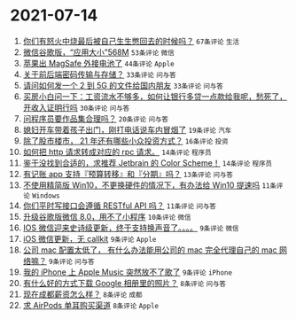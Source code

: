 # 2021-07-14

1. [你们有怒火中烧最后被自己生生憋回去的时候吗？](https://www.v2ex.com/t/789418) `67条评论` `生活`
1. [微信谷歌版，“应用大小”568M](https://www.v2ex.com/t/789383) `53条评论` `微信`
1. [苹果出 MagSafe 外接电池了](https://www.v2ex.com/t/789390) `44条评论` `Apple`
1. [关于前后端密码传输与存储？](https://www.v2ex.com/t/789385) `33条评论` `问与答`
1. [请问如何发一个 2 到 5G 的文件给国内朋友](https://www.v2ex.com/t/789447) `33条评论` `问与答`
1. [买房小白问一下：工资流水不够多，如何让银行多贷一点款给我呢，愁死了，开收入证明行吗](https://www.v2ex.com/t/789419) `30条评论` `问与答`
1. [问程序员要作品集合理吗？](https://www.v2ex.com/t/789391) `20条评论` `问与答`
1. [媳妇开车带着孩子出门，刚打电话说车内冒烟了](https://www.v2ex.com/t/789439) `19条评论` `汽车`
1. [除了股市楼市， 21 年还有哪些小众投资方式？](https://www.v2ex.com/t/789395) `16条评论` `投资`
1. [如何把 http 请求转成对应的 rpc 请求。](https://www.v2ex.com/t/789425) `14条评论` `程序员`
1. [鉴于没找到合适的，求推荐 Jetbrain 的 Color Scheme！](https://www.v2ex.com/t/789415) `14条评论` `程序员`
1. [有记账 app 支持『预算转移』和『分期』吗？](https://www.v2ex.com/t/789393) `13条评论` `问与答`
1. [不使用精简版 Win10，不更换硬件的情况下，有办法给 Win10 提速吗](https://www.v2ex.com/t/789463) `11条评论` `Windows`
1. [你们平时写接口会遵循 RESTful API 吗？](https://www.v2ex.com/t/789400) `11条评论` `问与答`
1. [升级谷歌版微信 8.0，用不了小程序](https://www.v2ex.com/t/789389) `10条评论` `微信`
1. [IOS 微信迎来史诗级更新，终于支持换声音了。。。。](https://www.v2ex.com/t/789451) `9条评论` `微信`
1. [iOS 微信更新，无 callkit](https://www.v2ex.com/t/789445) `9条评论` `Apple`
1. [公司 mac 配置太低了， 有什么办法能用公司的 mac 完全代理自己的 mac 网络嘛？](https://www.v2ex.com/t/789430) `9条评论` `问与答`
1. [我的 iPhone 上 Apple Music 突然放不了歌了](https://www.v2ex.com/t/789429) `9条评论` `iPhone`
1. [有什么好的方式下载 Google 相册里的照片？](https://www.v2ex.com/t/789427) `8条评论` `问与答`
1. [现在成都薪资怎么样？](https://www.v2ex.com/t/789396) `8条评论` `成都`
1. [求 AirPods 单耳购买渠道](https://www.v2ex.com/t/789392) `8条评论` `Apple`
